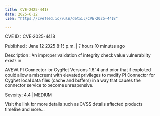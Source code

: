 ```yaml
---
title: CVE-2025-4418
date: 2025-6-12
lien: "https://cvefeed.io/vuln/detail/CVE-2025-4418"

---
```


CVE ID : CVE-2025-4418

Published :  June 12
2025
8:15 p.m. | 7 hours
10 minutes ago

Description : An improper validation of integrity check value vulnerability exists in 

AVEVA PI Connector for CygNet Versions 1.6.14 and prior that
if exploited
could allow a miscreant with elevated privileges to modify PI Connector 
for CygNet local data files (cache and buffers) in a way that causes the
 connector service to become unresponsive.

Severity: 4.4 | MEDIUM

Visit the link for more details
such as CVSS details
affected products
timeline
and more...
